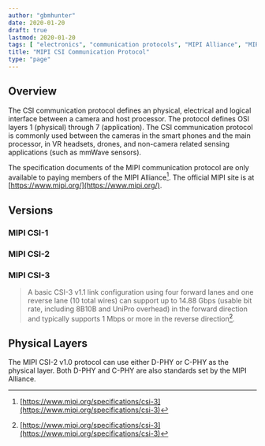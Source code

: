 ```yaml
---
author: "gbmhunter"
date: 2020-01-20
draft: true
lastmod: 2020-01-20
tags: [ "electronics", "communication protocols", "MIPI Alliance", "MIPI", "CSI", "CSI-2", "CSI-3", "interfaces", "D-PHY", "C-PHY", "OSI" ]
title: "MIPI CSI Communication Protocol"
type: "page"
---
```


## Overview

The CSI communication protocol defines an physical, electrical and logical interface between a camera and host processor. The protocol defines OSI layers 1 (physical) through 7 (application). The CSI communication protocol is commonly used between the cameras in the smart phones and the main processor, in VR headsets, drones, and non-camera related sensing applications (such as mmWave sensors).

The specification documents of the MIPI communication protocol are only available to paying members of the MIPI Alliance[^mipi-csi-3-specs]. The official MIPI site is at [https://www.mipi.org/](https://www.mipi.org/).

## Versions

### MIPI CSI-1

### MIPI CSI-2

### MIPI CSI-3

> A basic CSI-3 v1.1 link configuration using four forward lanes and one reverse lane (10 total wires) can support up to 14.88 Gbps (usable bit rate, including 8B10B and UniPro overhead) in the forward direction and typically supports 1 Mbps or more in the reverse direction[^mipi-csi-3-specs].

## Physical Layers

The MIPI CSI-2 v1.0 protocol can use either D-PHY or C-PHY as the physical layer. Both D-PHY and C-PHY are also standards set by the MIPI Alliance.

[^mipi-csi-3-specs]: [https://www.mipi.org/specifications/csi-3](https://www.mipi.org/specifications/csi-3)
